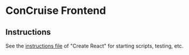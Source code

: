 # ConCruise Frontend

## Instructions

See the [instructions file](CREATE_REACT.md) of "Create React" for starting scripts, testing, etc.
